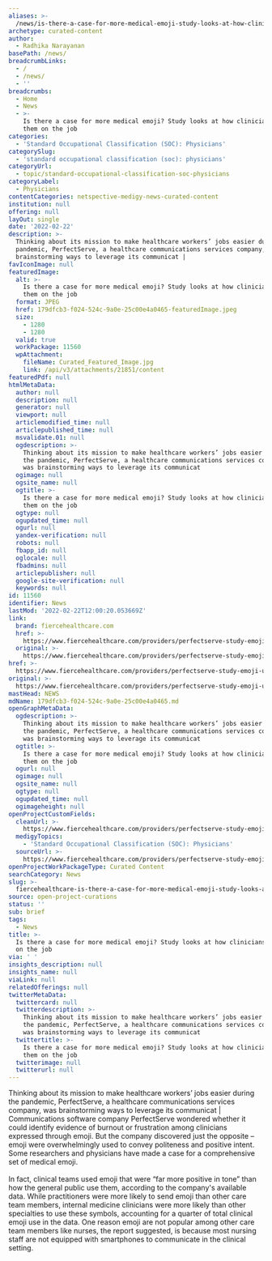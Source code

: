 ```yaml
---
aliases: >-
  /news/is-there-a-case-for-more-medical-emoji-study-looks-at-how-clinicians-use-them-on-the-job
archetype: curated-content
author:
  - Radhika Narayanan
basePath: /news/
breadcrumbLinks:
  - /
  - /news/
  - ''
breadcrumbs:
  - Home
  - News
  - >-
    Is there a case for more medical emoji? Study looks at how clinicians use
    them on the job
categories:
  - 'Standard Occupational Classification (SOC): Physicians'
categorySlug:
  - 'standard occupational classification (soc): physicians'
categoryUrl:
  - topic/standard-occupational-classification-soc-physicians
categoryLabel:
  - Physicians
contentCategories: netspective-medigy-news-curated-content
institution: null
offering: null
layOut: single
date: '2022-02-22'
description: >-
  Thinking about its mission to make healthcare workers’ jobs easier during the
  pandemic, PerfectServe, a healthcare communications services company, was
  brainstorming ways to leverage its communicat | 
favIconImage: null
featuredImage:
  alt: >-
    Is there a case for more medical emoji? Study looks at how clinicians use
    them on the job
  format: JPEG
  href: 179dfcb3-f024-524c-9a0e-25c00e4a0465-featuredImage.jpeg
  size:
    - 1280
    - 1280
  valid: true
  workPackage: 11560
  wpAttachment:
    fileName: Curated_Featured_Image.jpg
    link: /api/v3/attachments/21851/content
featuredPdf: null
htmlMetaData:
  author: null
  description: null
  generator: null
  viewport: null
  articlemodified_time: null
  articlepublished_time: null
  msvalidate.01: null
  ogdescription: >-
    Thinking about its mission to make healthcare workers’ jobs easier during
    the pandemic, PerfectServe, a healthcare communications services company,
    was brainstorming ways to leverage its communicat
  ogimage: null
  ogsite_name: null
  ogtitle: >-
    Is there a case for more medical emoji? Study looks at how clinicians use
    them on the job
  ogtype: null
  ogupdated_time: null
  ogurl: null
  yandex-verification: null
  robots: null
  fbapp_id: null
  oglocale: null
  fbadmins: null
  articlepublisher: null
  google-site-verification: null
  keywords: null
id: 11560
identifier: News
lastMod: '2022-02-22T12:00:20.053669Z'
link:
  brand: fiercehealthcare.com
  href: >-
    https://www.fiercehealthcare.com/providers/perfectserve-study-emoji-use-among-clinicians-convey-positive-emotion-study-finds
  original: >-
    https://www.fiercehealthcare.com/providers/perfectserve-study-emoji-use-among-clinicians-convey-positive-emotion-study-finds
href: >-
  https://www.fiercehealthcare.com/providers/perfectserve-study-emoji-use-among-clinicians-convey-positive-emotion-study-finds
original: >-
  https://www.fiercehealthcare.com/providers/perfectserve-study-emoji-use-among-clinicians-convey-positive-emotion-study-finds
mastHead: NEWS
mdName: 179dfcb3-f024-524c-9a0e-25c00e4a0465.md
openGraphMetaData:
  ogdescription: >-
    Thinking about its mission to make healthcare workers’ jobs easier during
    the pandemic, PerfectServe, a healthcare communications services company,
    was brainstorming ways to leverage its communicat
  ogtitle: >-
    Is there a case for more medical emoji? Study looks at how clinicians use
    them on the job
  ogurl: null
  ogimage: null
  ogsite_name: null
  ogtype: null
  ogupdated_time: null
  ogimageheight: null
openProjectCustomFields:
  cleanUrl: >-
    https://www.fiercehealthcare.com/providers/perfectserve-study-emoji-use-among-clinicians-convey-positive-emotion-study-finds
  medigyTopics:
    - 'Standard Occupational Classification (SOC): Physicians'
  sourceUrl: >-
    https://www.fiercehealthcare.com/providers/perfectserve-study-emoji-use-among-clinicians-convey-positive-emotion-study-finds
openProjectWorkPackageType: Curated Content
searchCategory: News
slug: >-
  fiercehealthcare-is-there-a-case-for-more-medical-emoji-study-looks-at-how-clinicians-use-them-on-the-job
source: open-project-curations
status: ''
sub: brief
tags:
  - News
title: >-
  Is there a case for more medical emoji? Study looks at how clinicians use them
  on the job
via: ' '
insights_description: null
insights_name: null
viaLink: null
relatedOfferings: null
twitterMetaData:
  twittercard: null
  twitterdescription: >-
    Thinking about its mission to make healthcare workers’ jobs easier during
    the pandemic, PerfectServe, a healthcare communications services company,
    was brainstorming ways to leverage its communicat
  twittertitle: >-
    Is there a case for more medical emoji? Study looks at how clinicians use
    them on the job
  twitterimage: null
  twitterurl: null
---
```

<p>Thinking about its mission to make healthcare workers’ jobs easier during the pandemic, PerfectServe, a healthcare communications services company, was brainstorming ways to leverage its communicat | Communications software company PerfectServe wondered whether it could identify evidence of burnout or frustration among clinicians expressed through emoji.&nbsp;But the company discovered just the opposite – emoji were overwhelmingly used to convey politeness and positive intent. Some researchers and physicians have made a case for a comprehensive set of medical emoji.<br><br>In fact, clinical teams used emoji that were “far more positive in tone” than how the general public use them, according to the company's available data.
While practitioners were more likely to send emoji than other care team members, internal medicine clinicians were more likely than other specialties to use these symbols, accounting for a quarter of total clinical emoji use in the data.
One reason emoji are not popular among other care team members like nurses, the report suggested, is because most nursing staff are not equipped with smartphones to communicate in the clinical setting.</p>